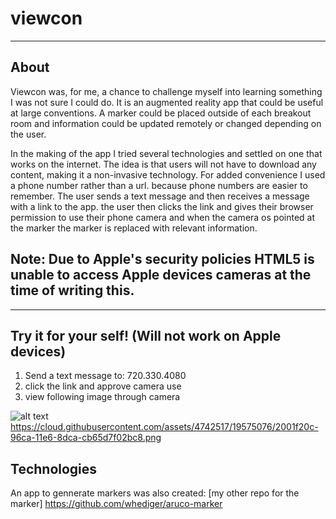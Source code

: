 # viewcon
--------

## About
Viewcon was, for me, a chance to challenge myself into learning something
I was not sure I could do. It is an augmented reality app that could be useful at large conventions.
A marker could be placed outside of each breakout room and information could be updated remotely
or changed depending on the user. 

In the making of the app I tried several technologies and settled on one that works on the internet. 
The idea is that users will not have to download any content, making it a non-invasive technology.
For added convenience I used a phone number rather than a url. because phone numbers are easier to remember.
The user sends a text message and then receives a message with a link to the app. the user then clicks the link
and gives their browser permission to use their phone camera and when the camera os pointed at the marker
the marker is replaced with relevant information.

## Note: Due to Apple's security policies HTML5 is unable to access Apple devices cameras at the time of writing this.
-------
## Try it for your self! (Will not work on Apple devices)

1. Send a text message to: 720.330.4080
2. click the link and approve camera use
3. view following image through camera

![alt text](https://cloud.githubusercontent.com/assets/4742517/19575076/2001f20c-96ca-11e6-8dca-cb65d7f02bc8.png "Marker ")
https://cloud.githubusercontent.com/assets/4742517/19575076/2001f20c-96ca-11e6-8dca-cb65d7f02bc8.png


## Technologies

An app to gennerate markers was also created: [my other repo for the marker] https://github.com/whediger/aruco-marker
